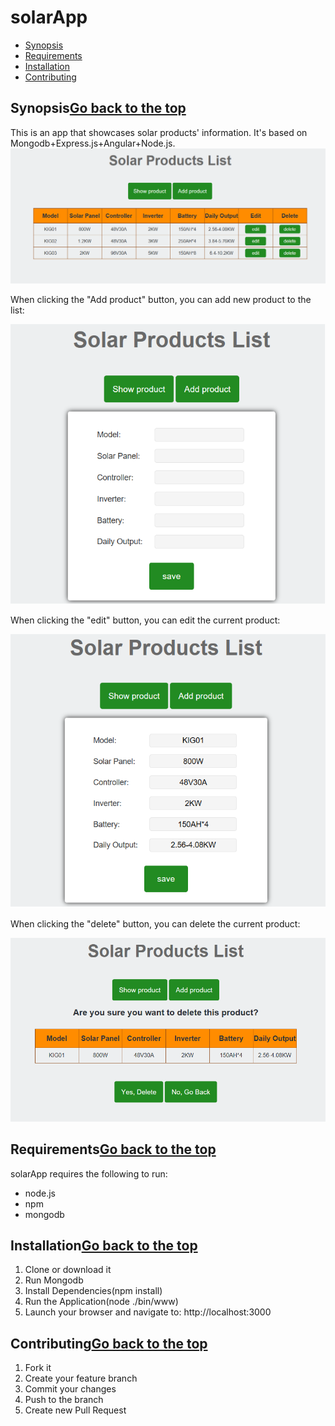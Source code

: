 <h1 id="solarApp">solarApp</h1>
<ul>
  <li><a href="#synopsis">Synopsis</a></li>
  <li><a href="#requirements">Requirements</a></li>
  <li><a href="#installation">Installation</a></li>
  <li><a href="#contributing">Contributing</a></li>
</ul>
<h2 id="synopsis">Synopsis<a href="#solarApp">Go back to the top</a></h2>
This is an app that showcases solar products' information. It's based on Mongodb+Express.js+Angular+Node.js.
<img src="public/images/solar1.png" >
<p>When clicking the "Add product" button, you can add new product to the list:</p>
<img src="public/images/solar2.png" >
<p>When clicking the "edit" button, you can edit the current product:<p>
<img src="public/images/solar3.png" >
<p>When clicking the "delete" button, you can delete the current product:</p>
<img src="public/images/solar4.png" >

<h2 id="requirements">Requirements<a href="#solarApp">Go back to the top</a></h2>
<p>solarApp requires the following to run:</p>
<ul>
  <li>node.js</li>
  <li>npm</li>
  <li>mongodb</li>
</ul>

<h2 id="installation">Installation<a href="#solarApp">Go back to the top</a></h2>
<ol>
  <li>Clone or download it</li>
  <li>Run Mongodb</li>
  <li>Install Dependencies(npm install)</li>
  <li>Run the Application(node ./bin/www)</li>
  <li>Launch your browser and navigate to: http://localhost:3000</li>
</ol>

<h2 id="contributing">Contributing<a href="#solarApp">Go back to the top</a></h2>
<ol>
  <li>Fork it</li>
  <li>Create your feature branch</li>
  <li>Commit your changes</li>
  <li>Push to the branch</li>
  <li>Create new Pull Request</li>
</ol>
